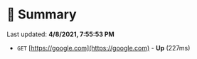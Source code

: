 # 📖 Summary
Last updated: **4/8/2021, 7:55:53 PM**

- `GET` [https://google.com](https://google.com) - **Up** (227ms)
